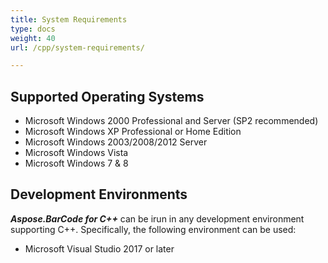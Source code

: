```yaml
---
title: System Requirements
type: docs
weight: 40
url: /cpp/system-requirements/

---
```


## **Supported Operating Systems**
- Microsoft Windows 2000 Professional and Server (SP2 recommended)
- Microsoft Windows XP Professional or Home Edition
- Microsoft Windows 2003/2008/2012 Server
- Microsoft Windows Vista
- Microsoft Windows 7 & 8


##  **Development Environments** 
***Aspose.BarCode for C++*** can be irun in any development environment supporting C++. Specifically, the following environment can be used:

- Microsoft Visual Studio 2017 or later